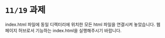 # `11/19` 과제

index.html 파일에 동일 디렉터리에 위치한 모든 html 파일을 연결시켜 놓았습니다.
웹 페이지 허브로서 기능하는 index.html을 실행해주시기 바랍니다.
